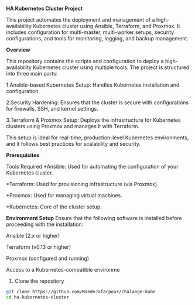**HA Kubernetes Cluster Project**


This project automates the deployment and management of a high-availability Kubernetes cluster using Ansible, Terraform, and Proxmox. It includes configuration for multi-master, multi-worker setups, security configurations, and tools for monitoring, logging, and backup management.

**Overview**

This repository contains the scripts and configuration to deploy a high-availability Kubernetes cluster using multiple tools. The project is structured into three main parts:

1.Ansible-based Kubernetes Setup: Handles Kubernetes installation and configuration.

2.Security Hardening: Ensures that the cluster is secure with configurations for firewalls, SSH, and kernel settings.

3.Terraform & Proxmox Setup: Deploys the infrastructure for Kubernetes clusters using Proxmox and manages it with Terraform.

This setup is ideal for real-time, production-level Kubernetes environments, and it follows best practices for scalability and security.




**Prerequisites**


Tools Required
*Ansible: Used for automating the configuration of your Kubernetes cluster.

*Terraform: Used for provisioning infrastructure (via Proxmox).

*Proxmox: Used for managing virtual machines.

*Kubernetes: Core of the cluster setup.



**Environment Setup**
Ensure that the following software is installed before proceeding with the installation:

Ansible (2.x or higher)

Terraform (v0.13 or higher)

Proxmox (configured and running)

Access to a Kubernetes-compatible environme




1. Clone the repository
```bash
git clone https://github.com/MaedeJafarpour/chalange-kube
cd ha-kubernetes-cluster







